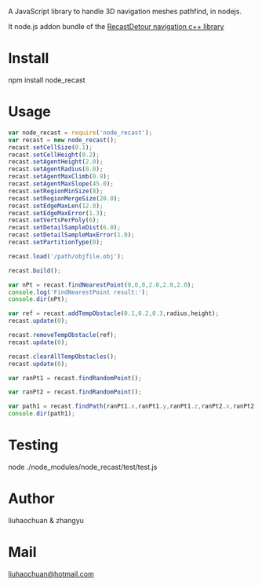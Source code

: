
A JavaScript library to handle 3D navigation meshes pathfind, in nodejs.

It node.js addon bundle of the [RecastDetour navigation c++ library](https://github.com/memononen/recastnavigation)

# Install
npm install node_recast

# Usage

``` js
var node_recast = require('node_recast');
var recast = new node_recast();
recast.setCellSize(0.1);
recast.setCellHeight(0.2);
recast.setAgentHeight(2.0);
recast.setAgentRadius(0.0);
recast.setAgentMaxClimb(0.9);
recast.setAgentMaxSlope(45.0);
recast.setRegionMinSize(8);
recast.setRegionMergeSize(20.0);
recast.setEdgeMaxLen(12.0);
recast.setEdgeMaxError(1.3);
recast.setVertsPerPoly(6);
recast.setDetailSampleDist(6.0);
recast.setDetailSampleMaxError(1.0);
recast.setPartitionType(0);

recast.load('/path/objfile.obj');

recast.build();

var nPt = recast.findNearestPoint(0,0,0,2.0,2.0,2.0);
console.log('FindNearestPoint result:');
console.dir(nPt);

var ref = recast.addTempObstacle(0.1,0.2,0.3,radius,height);
recast.update(0);

recast.removeTempObstacle(ref);
recast.update(0);

recast.clearAllTempObstacles();
recast.update(0);

var ranPt1 = recast.findRandomPoint();

var ranPt2 = recast.findRandomPoint();

var path1 = recast.findPath(ranPt1.x,ranPt1.y,ranPt1.z,ranPt2.x,ranPt2.y,ranPt2.z,1000);
console.dir(path1);
```

# Testing

node ./node_modules/node_recast/test/test.js

# Author

liuhaochuan & zhangyu

# Mail
liuhaochuan@hotmail.com